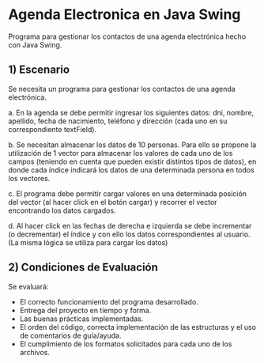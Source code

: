 # Agenda Electronica en Java Swing
Programa para gestionar los contactos de una agenda electrónica hecho con Java Swing.

## 1) Escenario

Se necesita un programa para gestionar los contactos de una agenda electrónica.

a. En la agenda se debe permitir ingresar los siguientes datos: dni, nombre, apellido, fecha de nacimiento, teléfono y dirección (cada uno en su correspondiente textField).

b. Se necesitan almacenar los datos de 10 personas. Para ello se propone la utilización de 1 vector para almacenar los valores de cada uno de los campos (teniendo en cuenta que pueden existir distintos tipos de datos), en donde cada índice indicará los datos de una determinada persona en todos los vectores.

c. El programa debe permitir cargar valores en una determinada posición del vector (al hacer click en el botón cargar) y recorrer el vector encontrando los datos cargados.

d. Al hacer click en las fechas de derecha e izquierda se debe incrementar (o decrementar) el índice y con ello los datos correspondientes al usuario. (La misma lógica se utiliza para cargar los datos)


## 2) Condiciones de Evaluación

Se evaluará:
- El correcto funcionamiento del programa desarrollado.
- Entrega del proyecto en tiempo y forma.
- Las buenas prácticas implementadas.
- El orden del código, correcta implementación de las estructuras y el uso de comentarios de guía/ayuda.
- El cumplimiento de los formatos solicitados para cada uno de los archivos.
